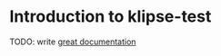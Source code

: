 # Introduction to klipse-test

TODO: write [great documentation](http://jacobian.org/writing/what-to-write/)
